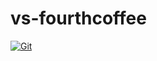 # vs-fourthcoffee

[![Git](https://app.soluble.cloud/api/v1/public/badges/1404b3a6-7e95-46b3-966c-cb1fb44c75bd.svg?orgId=181077132735)](https://app.soluble.cloud/repos/details/github.com/galenemery/vs-fourthcoffee?orgId=181077132735)  

